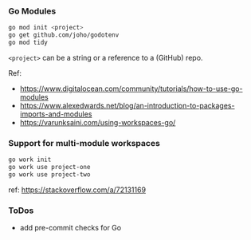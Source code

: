 ### Go Modules

```bash
go mod init <project>
go get github.com/joho/godotenv
go mod tidy
```

`<project>` can be a string or a reference to a (GitHub) repo.

Ref:

- https://www.digitalocean.com/community/tutorials/how-to-use-go-modules
- https://www.alexedwards.net/blog/an-introduction-to-packages-imports-and-modules
- https://varunksaini.com/using-workspaces-go/

### Support for multi-module workspaces

```bash
go work init
go work use project-one
go work use project-two
```

ref: https://stackoverflow.com/a/72131169

### ToDos

- add pre-commit checks for Go

